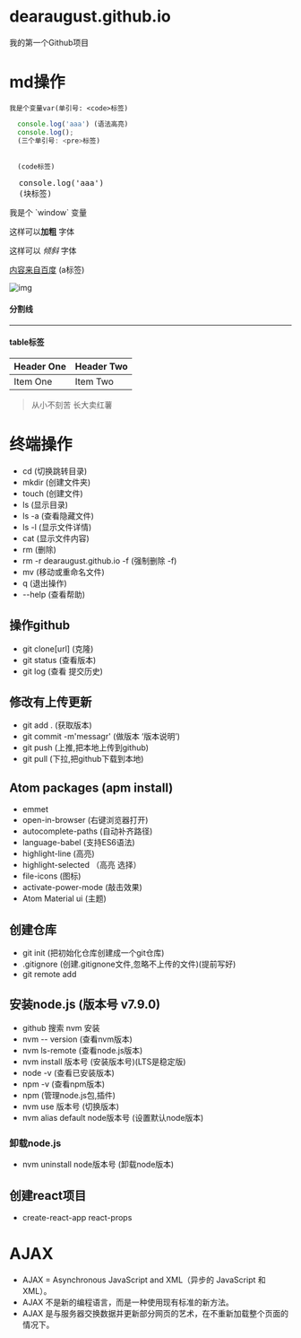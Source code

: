 # dearaugust.github.io
我的第一个Github项目
# md操作
`
  我是个变量var(单引号: <code>标签)
`
```js
  console.log('aaa') (语法高亮)
  console.log();
  (三个单引号: <pre>标签)
```
<code>
  (code标签)
</code>
<pre>
  console.log('aaa')
  (块标签)
</pre>
我是个 `window` 变量

这样可以**加粗** 字体

这样可以 *倾斜* 字体

[内容来自百度](https://www.baidu.com) (a标签)

![img](http://p3.music.126.net/C6T3EaqQz5Z8UJe2xxI0YA==/7808731580968168.jpg?param=180y180)

#### 分割线

***

#### table标签

| Header One     | Header Two     |
| :------------- | :------------- |
| Item One       | Item Two       |

>从小不刻苦 长大卖红薯


# 终端操作
- cd (切换跳转目录)
- mkdir (创建文件夹)
- touch (创建文件)
- ls (显示目录)
- ls -a (查看隐藏文件)
- ls -l (显示文件详情)
- cat (显示文件内容)
- rm  (删除)
- rm -r dearaugust.github.io -f (强制删除 -f)
- mv (移动或重命名文件)
- q (退出操作)
- --help (查看帮助)

## 操作github
- git clone[url] (克隆)
- git status (查看版本)
- git log (查看 提交历史)

## 修改有上传更新
- git add . (获取版本)
- git commit -m'messagr' (做版本 ‘版本说明’)
- git push (上推,把本地上传到github)
- git pull (下拉,把github下载到本地)

## Atom packages (apm install)
- emmet
- open-in-browser  (右键浏览器打开)
- autocomplete-paths  (自动补齐路径)
- language-babel  (支持ES6语法)
- highlight-line  (高亮)
- highlight-selected （高亮 选择）
- file-icons  (图标)
- activate-power-mode (敲击效果)
- Atom Material ui (主题)

## 创建仓库  
- git init (把初始化仓库创建成一个git仓库)
- .gitignore (创建.gitignone文件,忽略不上传的文件)(提前写好)
- git remote add

## 安装node.js   (版本号 v7.9.0)
- github 搜索 nvm 安装
- nvm -- version (查看nvm版本)
- nvm ls-remote (查看node.js版本)
- nvm install 版本号 (安装版本号)(LTS是稳定版)
- node -v (查看已安装版本)
- npm -v (查看npm版本)
- npm (管理node.js包,插件)
- nvm use 版本号 (切换版本)
- nvm alias default node版本号 (设置默认node版本)
### 卸载node.js
- nvm uninstall node版本号 (卸载node版本)


## 创建react项目
- create-react-app react-props


# AJAX
- AJAX = Asynchronous JavaScript and XML（异步的 JavaScript 和 XML）。
- AJAX 不是新的编程语言，而是一种使用现有标准的新方法。
- AJAX 是与服务器交换数据并更新部分网页的艺术，在不重新加载整个页面的情况下。
